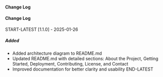 #### Change Log

#### Change Log

START-LATEST
[1.1.0] - 2025-01-26
##### Added
- Added architecture diagram to README.md
- Updated README.md with detailed sections: About the Project, Getting Started, Deployment, Contributing, License, and Contact
- Improved documentation for better clarity and usability
END-LATEST
